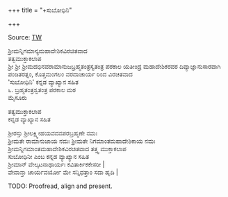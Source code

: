 +++
title = "+ಸುಬೋಧಿನಿ"

+++

Source: [TW](https://archive.org/details/in.ernet.dli.2015.382168/page/n3/mode/2up)


ಶ್ರೀಮನ್ನಿಗಮಾನ್ಯಮಹಾದೇಶಿಕವಿರಚಿತವಾದ   
ತತ್ವಮುಕ್ತಾಕಲಾಪ   
ಶ್ರೀ ಶ್ರೀ ಶ್ರೀಮದಭಿನವರಾಮಾನುಜಬ್ರಹ್ಮತಂತ್ರಸ್ವತಂತ್ರ ಪರಕಾಲ ಯತೀಂದ್ರ ಮಹಾದೇಶಿಕರವರ ದಿವ್ಯಾಜ್ಞಾನುಸಾರವಾಗಿ   
ಪಂಡಿತರತ್ನಂ, ಕೊತ್ತಮಂಗಲಂ ವರದಾಚಾರ್ಯ ರಿಂದ ವಿರಚಿತವಾದ  
'ಸುಬೋಧಿನಿ' ಕನ್ನಡ ವ್ಯಾಖ್ಯಾನ ಸಹಿತ  
೬. ಬ್ರಹ್ಮತಂತ್ರಸ್ವತಂತ್ರ ಪರಕಾಲ ಮಠ  
ಮೈಸೂರು  

ತತ್ವಮುಕ್ತಾಕಲಾಪ  
ಕನ್ನಡ ವ್ಯಾಖ್ಯಾನ ಸಹಿತ  

ಶ್ರೀರಸ್ತು ಶ್ರೀಲಕ್ಷ್ಮೀಹಯವದನಪರಬ್ರಹ್ಮಣೇ ನಮಃ   
ಶ್ರೀಮತೇ ರಾಮಾನುಜಾಯ ನಮಃ ಶ್ರೀಮತೇ ನಿಗಮಾಂತಮಹಾದೇಶಿಕಾಯ ನಮಃ  
ಶ್ರೀಮನ್ನಿಗಮಾಂತಮಹಾದೇಶಿಕವಿರಚಿತವಾದ ತತ್ತ್ವ ಮುಕ್ತಾಕಲಾಪ  
ಸುಬೋಧಿನೀ ಎಂಬ ಕನ್ನಡ ವ್ಯಾಖ್ಯಾನ ಸಹಿತ  
ಶ್ರೀಮಾನ್ ವೇಲ್ಕಟನಾಥಾರ್ಯಃ ಕವಿತಾರ್ಕಿಕಕೇಸರೀ |  
ವೇದಾನ್ತಾ ಚಾರ್ಯವರ್ಯೋ ಮೇ ಸನ್ನಿಧತ್ತಾಂ ಸದಾ ಹೃದಿ |  

TODO: Proofread, align and present.